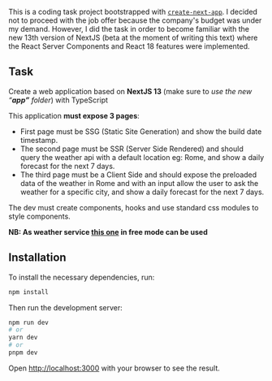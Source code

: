 This is a coding task project bootstrapped with [`create-next-app`](https://github.com/vercel/next.js/tree/canary/packages/create-next-app).
I decided not to proceed with the job offer because the company's budget was under my demand. However, I did the task in order to become familiar with the new 13th version of NextJS (beta at the moment of writing this text) where the React Server Components and React 18 features were implemented.

## Task
Create a web application based on **NextJS 13** (make sure to *use the new “**app”** folder*) with TypeScript

This application **must expose 3 pages**:

- First page must be SSG (Static Site Generation) and show the build date timestamp.
- The second page must be SSR (Server Side Rendered) and should query the weather api with a default location eg: Rome, and show a daily forecast for the next 7 days.
- The third page must be a Client Side and should expose the preloaded data of the weather in Rome and with an input allow the user to ask the weather for a specific city, and show a daily forecast for the next 7 days.

The dev must create components, hooks and use standard css modules to style components.

**NB: As weather service [this one](https://www.weatherapi.com/signup.aspx) in free mode can be used**
## Installation

To install the necessary dependencies, run:
```bash
npm install
```

Then run the development server:

```bash
npm run dev
# or
yarn dev
# or
pnpm dev
```

Open [http://localhost:3000](http://localhost:3000) with your browser to see the result.